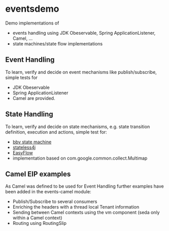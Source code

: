 eventsdemo
==========

Demo implementations of 
* events handling using JDK Obeservable, Spring ApplicationListener, Camel, ...
* state machines/state flow implementations

Event Handling
--------------
To learn, verify and decide on event mechanisms like publish/subscribe, simple tests for 
* JDK Obeservable
* Spring ApplicationListener
* Camel
are provided.

State Handling
--------------
To learn, verify and decide on state mechanisms, e.g. state transition definition, execution and actions, simple test for:
* [bbv state machine](https://code.google.com/p/bbvcommon/wiki/StateMachine)
* [stateless4j](https://code.google.com/p/stateless4j/)
* [EasyFlow](https://github.com/Beh01der/EasyFlow)
* implementation based on com.google.common.collect.Multimap

Camel EIP examples
------------------
As Camel was defined to be used for Event Handling further examples have been added in the events-camel module:
* Publish/Subscribe to several consumers
* Enriching the headers with a thread local Tenant information
* Sending between Camel contexts using the vm component (seda only within a Camel context)
* Routing using RoutingSlip 



